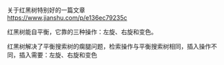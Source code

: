 关于红黑树特别好的一篇文章  
https://www.jianshu.com/p/e136ec79235c  

红黑树能自平衡，它靠的三种操作：左旋、右旋和变色。  

红黑树解决了平衡搜索树的瘸腿问题，检索操作与平衡搜索树相同，插入操作不同，插入需要：左旋、右旋和变色  
